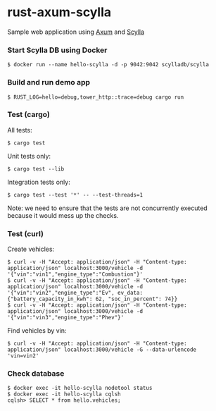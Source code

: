 # rust-axum-scylla

Sample web application using [Axum](https://github.com/tokio-rs/axum) and [Scylla](https://www.scylladb.com)

### Start Scylla DB using Docker

```
$ docker run --name hello-scylla -d -p 9042:9042 scylladb/scylla
```

### Build and run demo app

```
$ RUST_LOG=hello=debug,tower_http::trace=debug cargo run
```

### Test (cargo)

All tests:
```
$ cargo test
```

Unit tests only:
```
$ cargo test --lib
```

Integration tests only:
```
$ cargo test --test '*' -- --test-threads=1
```

Note: we need to ensure that the tests are not concurrently executed because it would mess up the checks.

### Test (curl)

Create vehicles:
```
$ curl -v -H "Accept: application/json" -H "Content-type: application/json" localhost:3000/vehicle -d '{"vin":"vin1","engine_type":"Combustion"}'
$ curl -v -H "Accept: application/json" -H "Content-type: application/json" localhost:3000/vehicle -d '{"vin":"vin2","engine_type":"Ev", ev_data: {"battery_capacity_in_kwh": 62, "soc_in_percent": 74}}
$ curl -v -H "Accept: application/json" -H "Content-type: application/json" localhost:3000/vehicle -d '{"vin":"vin3","engine_type":"Phev"}'
```

Find vehicles by vin:
```
$ curl -v -H "Accept: application/json" -H "Content-type: application/json" localhost:3000/vehicle -G --data-urlencode 'vin=vin2'
```

### Check database

```
$ docker exec -it hello-scylla nodetool status
$ docker exec -it hello-scylla cqlsh
cqlsh> SELECT * from hello.vehicles;
```

